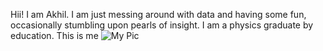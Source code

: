 Hii! I am Akhil. I am just messing around with data and having some fun, occasionally stumbling upon pearls of insight. I am a physics graduate by education.
This is me
![My Pic](https://user-images.githubusercontent.com/64864631/208484327-27cad4a0-531c-41de-a8d6-c7294e957f60.jpg)

